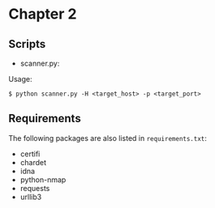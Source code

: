 # Chapter 2

## Scripts

* scanner.py:

Usage:

```
$ python scanner.py -H <target_host> -p <target_port>
```

## Requirements

The following packages are also listed in `requirements.txt`:

* certifi
* chardet
* idna
* python-nmap
* requests
* urllib3
